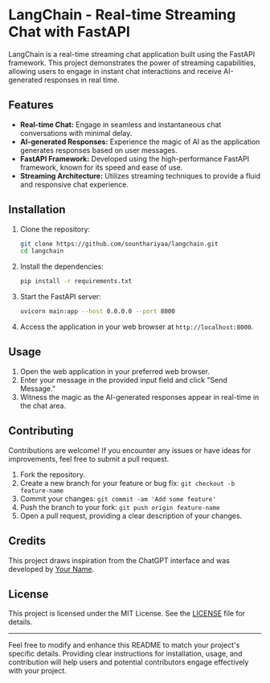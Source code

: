 # LangChain - Real-time Streaming Chat with FastAPI

LangChain is a real-time streaming chat application built using the FastAPI framework. This project demonstrates the power of streaming capabilities, allowing users to engage in instant chat interactions and receive AI-generated responses in real time.

## Features

- **Real-time Chat:** Engage in seamless and instantaneous chat conversations with minimal delay.
- **AI-generated Responses:** Experience the magic of AI as the application generates responses based on user messages.
- **FastAPI Framework:** Developed using the high-performance FastAPI framework, known for its speed and ease of use.
- **Streaming Architecture:** Utilizes streaming techniques to provide a fluid and responsive chat experience.

## Installation

1. Clone the repository:

    ```bash
    git clone https://github.com/sounthariyaa/langchain.git
    cd langchain
    ```

2. Install the dependencies:

    ```bash
    pip install -r requirements.txt
    ```

3. Start the FastAPI server:

    ```bash
    uvicorn main:app --host 0.0.0.0 --port 8000
    ```

4. Access the application in your web browser at `http://localhost:8000`.

## Usage

1. Open the web application in your preferred web browser.
2. Enter your message in the provided input field and click "Send Message."
3. Witness the magic as the AI-generated responses appear in real-time in the chat area.

## Contributing

Contributions are welcome! If you encounter any issues or have ideas for improvements, feel free to submit a pull request.

1. Fork the repository.
2. Create a new branch for your feature or bug fix: `git checkout -b feature-name`
3. Commit your changes: `git commit -am 'Add some feature'`
4. Push the branch to your fork: `git push origin feature-name`
5. Open a pull request, providing a clear description of your changes.

## Credits

This project draws inspiration from the ChatGPT interface and was developed by [Your Name](https://github.com/your-username).

## License

This project is licensed under the MIT License. See the [LICENSE](LICENSE) file for details.

---

Feel free to modify and enhance this README to match your project's specific details. Providing clear instructions for installation, usage, and contribution will help users and potential contributors engage effectively with your project.
